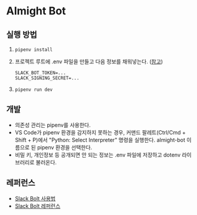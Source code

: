 # Almight Bot

## 실행 방법

1. `pipenv install`

2. 프로젝트 루트에 .env 파일을 만들고 다음 정보를 채워넣는다. ([참고](https://api.slack.com/start/building/bolt-python#credentials))

    ```
    SLACK_BOT_TOKEN=...
    SLACK_SIGNING_SECRET=...
    ```

3. `pipenv run dev`

## 개발

- 의존성 관리는 pipenv를 사용한다.
- VS Code가 pipenv 환경을 감지하지 못하는 경우, 커맨드 팔레트(Ctrl/Cmd + Shift + P)에서 "Python: Select Interpreter" 명령을 실행한다. almight-bot 이름으로 된 pipenv 환경을 선택한다.
- 비밀 키, 개인정보 등 공개되면 안 되는 정보는 .env 파일에 저장하고 dotenv 라이브러리로 불러온다.

## 레퍼런스

- [Slack Bolt 사용법](https://api.slack.com/start/building/bolt-python)
- [Slack Bolt 레퍼런스](https://slack.dev/bolt-python/concepts)
